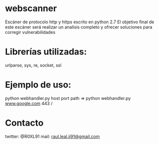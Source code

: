 # webscanner
Escáner de protocolo http y https escrito en python 2.7
El objetivo final de este escáner será realizar un analisis completo y ofrecer soluciones para corregir vulnerabilidades

# Librerías utilizadas: 
urlparse, sys, re, socket, ssl

# Ejemplo de uso:
python webhandler.py host port path => python webhandler.py www.google.com 443 /

# Contacto
twitter: @R0XL91
mail: raul.leal.ii91@gmail.com

